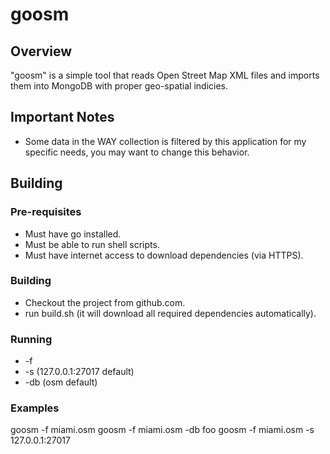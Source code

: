 goosm
=====

## Overview
"goosm" is a simple tool that reads Open Street Map XML files and imports them into MongoDB with proper geo-spatial indicies.

## Important Notes
* Some data in the WAY collection is filtered by this application for my specific needs, you may want to change this behavior.

## Building

### Pre-requisites
* Must have go installed.
* Must be able to run shell scripts.
* Must have internet access to download dependencies (via HTTPS).

### Building
* Checkout the project from github.com.
* run build.sh (it will download all required dependencies automatically).

### Running

* -f <osm file to read>
* -s <mongo server:port to connect to> (127.0.0.1:27017 default)
* -db <name of mongodb database> (osm default)

### Examples

goosm -f miami.osm
goosm -f miami.osm -db foo
goosm -f miami.osm -s 127.0.0.1:27017